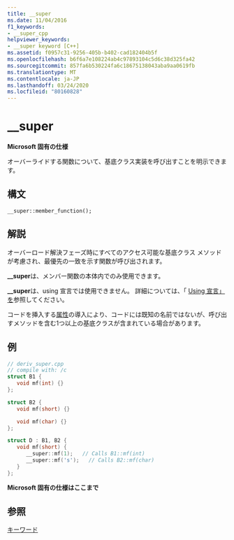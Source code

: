 ```yaml
---
title: __super
ms.date: 11/04/2016
f1_keywords:
- __super_cpp
helpviewer_keywords:
- __super keyword [C++]
ms.assetid: f0957c31-9256-405b-b402-cad182404b5f
ms.openlocfilehash: b6f6a7e108224ab4c97893104c5d6c38d325fa42
ms.sourcegitcommit: 857fa6b530224fa6c18675138043aba9aa0619fb
ms.translationtype: MT
ms.contentlocale: ja-JP
ms.lasthandoff: 03/24/2020
ms.locfileid: "80160828"
---
```

# <a name="__super"></a>__super

**Microsoft 固有の仕様**

オーバーライドする関数について、基底クラス実装を呼び出すことを明示できます。

## <a name="syntax"></a>構文

```
__super::member_function();
```

## <a name="remarks"></a>解説

オーバーロード解決フェーズ時にすべてのアクセス可能な基底クラス メソッドが考慮され、最優先の一致を示す関数が呼び出されます。

**__super**は、メンバー関数の本体内でのみ使用できます。

**__super**は、using 宣言では使用できません。 詳細については、「 [Using 宣言」を](../cpp/using-declaration.md)参照してください。

コードを挿入する[属性](../windows/attributes/attributes-alphabetical-reference.md)の導入により、コードには既知の名前ではないが、呼び出すメソッドを含む1つ以上の基底クラスが含まれている場合があります。

## <a name="example"></a>例

```cpp
// deriv_super.cpp
// compile with: /c
struct B1 {
   void mf(int) {}
};

struct B2 {
   void mf(short) {}

   void mf(char) {}
};

struct D : B1, B2 {
   void mf(short) {
      __super::mf(1);   // Calls B1::mf(int)
      __super::mf('s');   // Calls B2::mf(char)
   }
};
```

**Microsoft 固有の仕様はここまで**

## <a name="see-also"></a>参照

[キーワード](../cpp/keywords-cpp.md)

